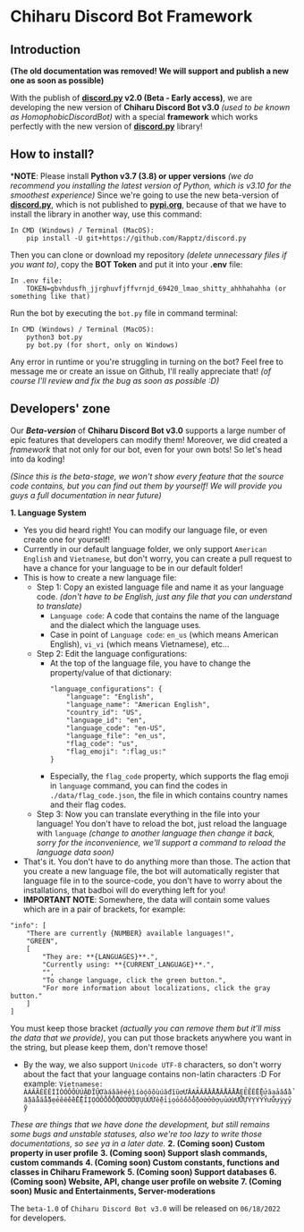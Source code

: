 # Chiharu Discord Bot Framework

## Introduction
**(The old documentation was removed! We will support and publish a new one as soon as possible)**

With the publish of **[discord.py](https://discordpy.readthedocs.io/en/latest/) v2.0 (Beta - Early access)**, we are developing the new version of **Chiharu Discord Bot v3.0** *(used to be known as HomophobicDiscordBot)* with a special **framework** which works perfectly with the new version of  **[discord.py](https://discordpy.readthedocs.io/en/latest/)** library!

## How to install?
***NOTE**: Please install **Python v3.7 (3.8) or upper versions** *(we do recommend you installing the latest version of Python, which is v3.10 for the smoothest experience)*
Since we're going to use the new beta-version of **[discord.py](https://discordpy.readthedocs.io/en/latest/)**, which is not published to **[pypi.org](https://pypi.org)**, because of that we have to install the library in another way, use this command:
```
In CMD (Windows) / Terminal (MacOS):
	pip install -U git+https://github.com/Rapptz/discord.py
```
Then you can clone or download my repository *(delete unnecessary files if you want to)*, copy the **BOT Token** and put it into your **.env** file:
```
In .env file:
	TOKEN=gbvhdusfh_jjrghuvfjffvrnjd_69420_lmao_shitty_ahhhahahha (or something like that)
```
Run the bot by executing the `bot.py` file in command terminal:
```
In CMD (Windows) / Terminal (MacOS):
	python3 bot.py
	py bot.py (for short, only on Windows)
```
Any error in runtime or you're struggling in turning on the bot? Feel free to message me or create an issue on Github, I'll really appreciate that! *(of course I'll review and fix the bug as soon as possible :D)*

## Developers' zone
Our ***Beta-version*** of **Chiharu Discord Bot v3.0** supports a large number of epic features that developers can modify them! Moreover, we did created a *framework* that not only for our bot, even for your own bots! So let's head into da koding!

*(Since this is the beta-stage, we won't show every feature that the source code contains, but you can find out them by yourself! We will provide you guys a full documentation in near future)*

**1. Language System**
- Yes you did heard right! You can modify our language file, or even create one for yourself!
- Currently in our default language folder, we only support `American English` and `Vietnamese`, but don't worry, you can create a pull request to have a chance for your language to be in our default folder!
- This is how to create a new language file:
	- Step 1: Copy an existed language file and name it as your language code. *(don't have to be English, just any file that you can understand to translate)*
		- `Language code`: A code that contains the name of the language and the dialect which the language uses.
		- Case in point of `Language code`: `en_us` (which means American English), `vi_vi` (which means Vietnamese), etc...
	- Step 2: Edit the language configurations:
		- At the top of the language file, you have to change the property/value of that dictionary:
			```
			"language_configurations": {
				"language": "English",
				"language_name": "American English",
				"country_id": "US",
				"language_id": "en",
				"language_code": "en-US",
				"language_file": "en_us",
				"flag_code": "us",
				"flag_emoji": ":flag_us:"
			}
			```
		- Especially, the `flag_code` property, which supports the flag emoji in `language` command, you can find the codes in `./data/flag_code.json`, the file in which contains country names and their flag codes.
	- Step 3: Now you can translate everything in the file into your language! You don't have to reload the bot, just reload the language with `language` *(change to another language then change it back, sorry for the inconvenience, we'll support a command to reload the language data soon)*
- That's it. You don't have to do anything more than those. The action that you create a new language file, the bot will automatically register that language file in to the source-code, you don't have to worry about the installations, that badboi will do everything left for you!
- **IMPORTANT NOTE**: Somewhere, the data will contain some values which are in a pair of brackets, for example:
```
"info": [
	"There are currently {NUMBER} available languages!",
	"GREEN",
	[
		"They are: **{LANGUAGES}**.",
		"Currently using: **{CURRENT_LANGUAGE}**.",
		"",
		"To change language, click the green button.",
		"For more information about localizations, click the gray button."
	]
]
```
You must keep those bracket *(actually you can remove them but it'll miss the data that we provide)*, you can put those brackets anywhere you want in the string, but please keep them, don't remove those!
- By the way, we also support `Unicode UTF-8` characters, so don't worry about the fact that your language contains non-latin characters :D
For example: `Vietnamese: ÀÁÂÃÈÉÊÌÍÒÓÔÕÙÚĂĐĨŨƠàáâãèéêìíòóôõùúăđĩũơƯĂẠẢẤẦẨẪẬẮẰẲẴẶẸẺẼỀỀỂưăạảấầẩẫậắằẳẵặẹẻẽềềểỄỆỈỊỌỎỐỒỔỖỘỚỜỞỠỢỤỦỨỪễệỉịọỏốồổỗộớờởỡợụủứừỬỮỰỲỴÝỶỸửữựỳỵỷỹ`

*These are things that we have done the development, but still remains some bugs and unstable statuses, also we're too lazy to write those documentations, so see ya in a later date.*
**2. (Coming soon) Custom property in user profile**
**3. (Coming soon) Support slash commands, custom commands**
**4. (Coming soon) Custom constants, functions and classes in Chiharu Framework**
**5. (Coming soon) Support databases**
**6. (Coming soon) Website, API, change user profile on website**
**7. (Coming soon) Music and Entertainments, Server-moderations**

The `beta-1.0` of `Chiharu Discord Bot v3.0` will be released on `06/18/2022` for developers.
